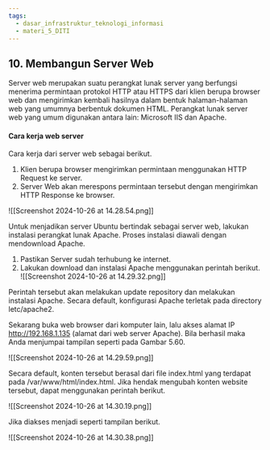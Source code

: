 ```yaml
---
tags:
  - dasar_infrastruktur_teknologi_informasi
  - materi_5_DITI
---
```

## 10. Membangun Server Web

Server web merupakan suatu perangkat lunak server yang berfungsi menerima permintaan protokol HTTP atau HTTPS dari klien berupa browser web dan mengirimkan kembali hasilnya dalam bentuk halaman-halaman web yang umumnya berbentuk dokumen HTML. Perangkat lunak server web yang umum digunakan antara lain: Microsoft IIS dan Apache.

#### Cara kerja web server

Cara kerja dari server web sebagai berikut.

1. ﻿﻿﻿Klien berupa browser mengirimkan permintaan menggunakan HTTP Request ke server.
2. ﻿﻿﻿Server Web akan merespons permintaan tersebut dengan mengirimkan HTTP Response ke browser.

![[Screenshot 2024-10-26 at 14.28.54.png]]

Untuk menjadikan server Ubuntu bertindak sebagai server web, lakukan instalasi perangkat lunak Apache. Proses instalasi diawali dengan mendownload Apache.

1. Pastikan Server sudah terhubung ke internet.
2. Lakukan download dan instalasi Apache menggunakan perintah berikut.
![[Screenshot 2024-10-26 at 14.29.32.png]]

Perintah tersebut akan melakukan update repository dan melakukan instalasi Apache. Secara default, konfigurasi Apache terletak pada directory letc/apache2.

Sekarang buka web browser dari komputer lain, lalu akses alamat IP http://192.168.1.135 (alamat dari web server Apache). Bila berhasil maka Anda menjumpai tampilan seperti pada Gambar 5.60.

![[Screenshot 2024-10-26 at 14.29.59.png]]

Secara default, konten tersebut berasal dari file index.html yang terdapat pada /var/www/html/index.html. Jika hendak mengubah konten website tersebut, dapat menggunakan perintah berikut.

![[Screenshot 2024-10-26 at 14.30.19.png]]

Jika diakses menjadi seperti tampilan berikut.

![[Screenshot 2024-10-26 at 14.30.38.png]]

